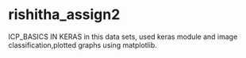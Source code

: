 # rishitha_assign2

ICP_BASICS IN KERAS in this data sets, used keras module and image classification,plotted graphs using matplotlib.

